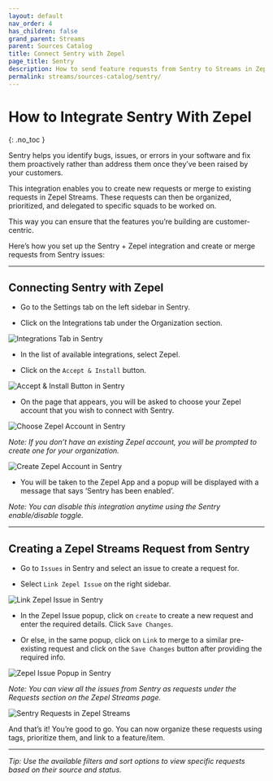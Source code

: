 ```yaml
---
layout: default
nav_order: 4
has_children: false
grand_parent: Streams
parent: Sources Catalog
title: Connect Sentry with Zepel
page_title: Sentry
description: How to send feature requests from Sentry to Streams in Zepel
permalink: streams/sources-catalog/sentry/
---
```


# How to Integrate Sentry With Zepel

{: .no_toc }

Sentry helps you identify bugs, issues, or errors in your software and fix them proactively rather than address them once they’ve been raised by your customers. 

This integration enables you to create new requests or merge to existing requests in Zepel Streams. These requests can then be organized, prioritized, and delegated to specific squads to be worked on. 

This way you can ensure that the features you’re building are customer-centric.

Here’s how you set up the Sentry + Zepel integration and create or merge requests from Sentry issues:

---
## **Connecting Sentry with Zepel**

- Go to the Settings tab on the left sidebar in Sentry.

- Click on the Integrations tab under the Organization section.

![Integrations Tab in Sentry](/guide/assets/uploads/integrations-in-sentry.png)

- In the list of available integrations, select Zepel.

- Click on the `Accept & Install` button.  

![Accept & Install Button in Sentry](/guide/assets/uploads/accept&install-in-sentry.png)

- On the page that appears, you will be asked to choose your Zepel account that you wish to connect with Sentry.

![Choose Zepel Account in Sentry](/guide/assets/uploads/choose-zepel-account-in-sentry.png)

*Note: If you don’t have an existing Zepel account, you will be prompted to create one for your organization.* 

![Create Zepel Account in Sentry](/guide/assets/uploads/create-zepel-account-in-sentry.png)

- You will be taken to the Zepel App and a popup will be displayed with a message that says ‘Sentry has been enabled’.

*Note: You can disable this integration anytime using the Sentry enable/disable toggle.*


---

## **Creating a Zepel Streams Request from Sentry**

-  Go to `Issues` in Sentry and select an issue to create a request for.

- Select `Link Zepel Issue` on the right sidebar.

![Link Zepel Issue in Sentry](/guide/assets/uploads/link-zepel-issue-in-sentry.png)

- In the Zepel Issue popup, click on `create` to create a new request and enter the required details. Click `Save Changes`.

- Or else, in the same popup, click on `Link` to merge to a similar pre-existing request and click on the `Save Changes` button after providing the required info. 

![Zepel Issue Popup in Sentry](/guide/assets/uploads/zepel-issue-popup-in-sentry.png)


*Note: You can view all the issues from Sentry as requests under the Requests section on the Zepel Streams page.*

![Sentry Requests in Zepel Streams](/guide/assets/uploads/sentry-requests-in-zepel-streams.png)

And that’s it! You’re good to go. You can now organize these requests using tags, prioritize them, and link to a feature/item. 

---

*Tip: Use the available filters and sort options to view specific requests based on their source and status.*